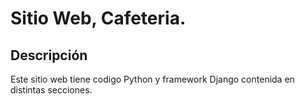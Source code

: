 # Sitio Web, Cafeteria.


## Descripción

Este sitio web tiene codigo Python y framework Django contenida en distintas secciones.
